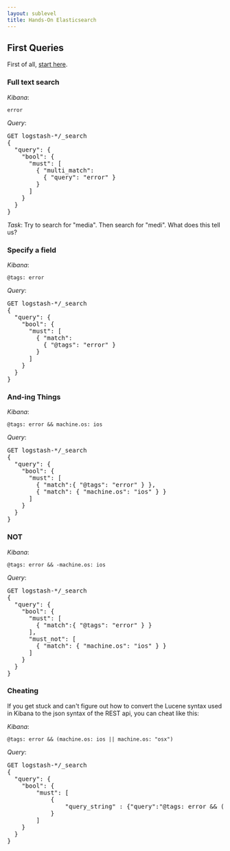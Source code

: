 ```yaml
---
layout: sublevel
title: Hands-On Elasticsearch
---
```


## First Queries

First of all, [start  here](https://search-nddg-elasticsearch-fun-tofdyfevowxw3uvg6jyaml5brq.us-west-2.es.amazonaws.com/_plugin/kibana/app/kibana#/discover?_g=(refreshInterval:(pause:!t,value:0),time:(from:'2015-05-18T05:00:00.000Z',mode:absolute,to:'2015-05-21T04:59:59.999Z'))&_a=(columns:!(_source),index:cc172f40-5427-11e9-95d6-8d2558177170,interval:auto,query:(language:lucene,query:'*'),sort:!('@timestamp',desc))).

### Full text search

*Kibana*:
  
    error

*Query*: 

<pre>
GET logstash-*/_search
{
  "query": {
    "bool": {
      "must": [
        { "multi_match": 
          { "query": "error" }
        }
      ]
    }
  }
}
</pre>

*Task*: Try to search for "media". Then search for "medi". What does this tell us?

### Specify a field

*Kibana*:

    @tags: error

*Query*: 

<pre>
GET logstash-*/_search
{
  "query": {
    "bool": {
      "must": [
        { "match": 
          { "@tags": "error" }
        }
      ]
    }
  }
}
</pre>


### And-ing Things

*Kibana*:

    @tags: error && machine.os: ios

*Query*:

<pre>
GET logstash-*/_search
{
  "query": {
    "bool": {
      "must": [
        { "match":{ "@tags": "error" } },
        { "match": { "machine.os": "ios" } }
      ]
    }
  }
}
</pre>

### NOT

*Kibana*:

    @tags: error && -machine.os: ios

*Query*:
 
<pre>
GET logstash-*/_search
{
  "query": {
    "bool": {
      "must": [
        { "match":{ "@tags": "error" } }
      ],
      "must_not": [
        { "match": { "machine.os": "ios" } }
      ]
    }
  }
}
</pre>


### Cheating

If you get stuck and can't figure out how to convert the Lucene syntax used in Kibana to the json syntax of the REST api, you can cheat like this:

*Kibana*:

    @tags: error && (machine.os: ios || machine.os: "osx")

*Query*:

<pre>
GET logstash-*/_search
{
  "query": {
    "bool": {
        "must": [
            {
                "query_string" : {"query":"@tags: error && (machine.os: ios || machine.os: \"osx\")"}
            }
        ]
    }
  }
}
</pre>





